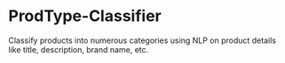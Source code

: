 # ProdType-Classifier
Classify products into numerous categories using NLP on product details like title, description, brand name, etc.
